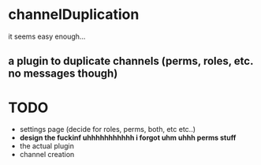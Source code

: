 # channelDuplication
it seems easy enough...

## a plugin to duplicate channels (perms, roles, etc. no messages though)

# TODO
- settings page (decide for roles, perms, both, etc etc..)
- <b>design the fuckinf uhhhhhhhhhhh i forgot uhm uhhh perms stuff</b>
- the actual plugin
- channel creation